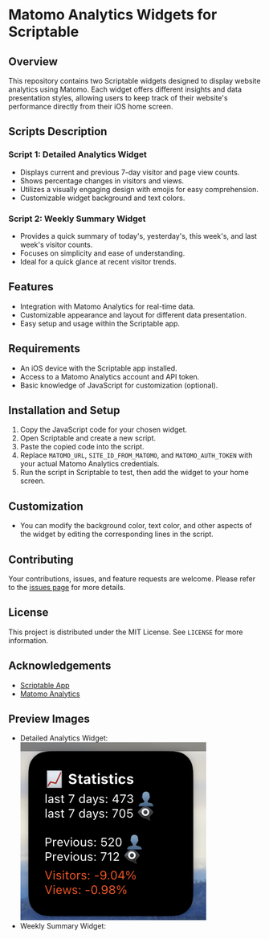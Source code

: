 # Matomo Analytics Widgets for Scriptable

## Overview
This repository contains two Scriptable widgets designed to display website analytics using Matomo. Each widget offers different insights and data presentation styles, allowing users to keep track of their website's performance directly from their iOS home screen.

## Scripts Description

### Script 1: Detailed Analytics Widget
- Displays current and previous 7-day visitor and page view counts.
- Shows percentage changes in visitors and views.
- Utilizes a visually engaging design with emojis for easy comprehension.
- Customizable widget background and text colors.

### Script 2: Weekly Summary Widget
- Provides a quick summary of today's, yesterday's, this week's, and last week's visitor counts.
- Focuses on simplicity and ease of understanding.
- Ideal for a quick glance at recent visitor trends.

## Features
- Integration with Matomo Analytics for real-time data.
- Customizable appearance and layout for different data presentation.
- Easy setup and usage within the Scriptable app.

## Requirements
- An iOS device with the Scriptable app installed.
- Access to a Matomo Analytics account and API token.
- Basic knowledge of JavaScript for customization (optional).

## Installation and Setup
1. Copy the JavaScript code for your chosen widget.
2. Open Scriptable and create a new script.
3. Paste the copied code into the script.
4. Replace `MATOMO_URL`, `SITE_ID_FROM_MATOMO`, and `MATOMO_AUTH_TOKEN` with your actual Matomo Analytics credentials.
5. Run the script in Scriptable to test, then add the widget to your home screen.

## Customization
- You can modify the background color, text color, and other aspects of the widget by editing the corresponding lines in the script.

## Contributing
Your contributions, issues, and feature requests are welcome. Please refer to the [issues page](#) for more details.

## License
This project is distributed under the MIT License. See `LICENSE` for more information.

## Acknowledgements
- [Scriptable App](https://scriptable.app/)
- [Matomo Analytics](https://matomo.org/)

## Preview Images
- Detailed Analytics Widget: ![Detailed Analytics Widget](/img/img1.png)
- Weekly Summary Widget:
